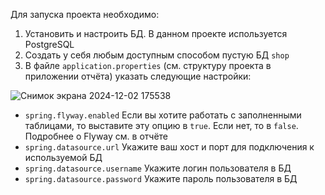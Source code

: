 Для запуска проекта необходимо: 
1. Установить и настроить БД. В данном проекте используется PostgreSQL
2. Создать у себя любым доступным способом пустую БД `shop`
3. В файле `application.properties` (см. структуру проекта в приложении отчёта) указать следующие настройки:
  
![Снимок экрана 2024-12-02 175538](https://github.com/user-attachments/assets/1c9e4c69-424f-44a2-b09f-406219a636d9)

- `spring.flyway.enabled`
  Если вы хотите работать с заполненными таблицами, то выставите эту опцию в `true`. Если нет, то в `false`. Подробнее о Flyway см. в отчёте
- `spring.datasource.url`
  Укажите ваш хост и порт для подключения к используемой БД
- `spring.datasource.username`
  Укажите логин пользователя в БД
- `spring.datasource.password`
  Укажите пароль пользователя в БД
